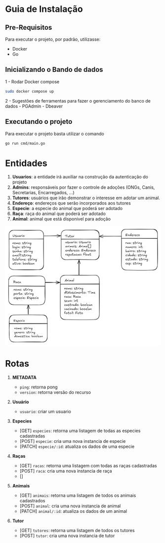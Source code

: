 # Guia de Instalação

## Pre-Requisitos

Para executar o projeto, por padrão, utilizasse:

- Docker
- Go

## Inicializando o Bando de dados

1 - Rodar Docker compose

```bash
sudo docker compose up
```

2 - Sugestões de ferramentas para fazer o gerenciamento do banco de dados
    - PGAdmin
    - Dbeaver

## Executando o projeto

Para executar o projeto basta utilizar o comando

```bash
go run cmd/main.go
```

# Entidades

1. **Usuarios**: a entidade irá auxiliar na construção da autenticação do projeto
2. **Admins**: responsáveis por fazer o controle de adoções (ONGs, Canis, Secretarias, Encarregados, ...)
3. **Tutores**: usuários que irão demonstrar o interesse em adotar um animal.
4. **Endereço**: endereços que serão incorporados aos tutores
5. **Especie**: a especie do animal que poderá ser adotado
6. **Raça**: raça do animal que poderá ser adotado
7. **Animal**: animal que está disponivel para adoção

![modelagem](docs/modelagem_gaart.png)

# Rotas

1. **METADATA**

    - `ping`: retorna pong
    - `version`: retorna versão do recurso

2. **Usuário**

    - `usuario`: criar um usuario

3. **Especies**

    - [GET] `especies`: retorna uma listagem de todas as especies cadastradas
    - [POST] `especie`: cria uma nova instancia de especie
    - [PATCH] `especie/:id`: atualiza os dados de uma especie

4. **Raças**

    - [GET] `racas`: retorna uma listagem com todas as raças cadastradas
    - [POST] `raca`: cria uma nova instancia de raça
    - []

5. **Animais**

    - [GET] `animais`: retorna uma listagem de todos os animais cadastrados
    - [POST] `animal`: cria uma nova instancia de animal
    - [PATCH] `animal/:id`: atualiza os dados de um animal

6. **Tutor**

    - [GET] `tutores`: retorna uma listagem de todos os tutores
    - [POST] `tutor`: cria uma nova instancia de tutor